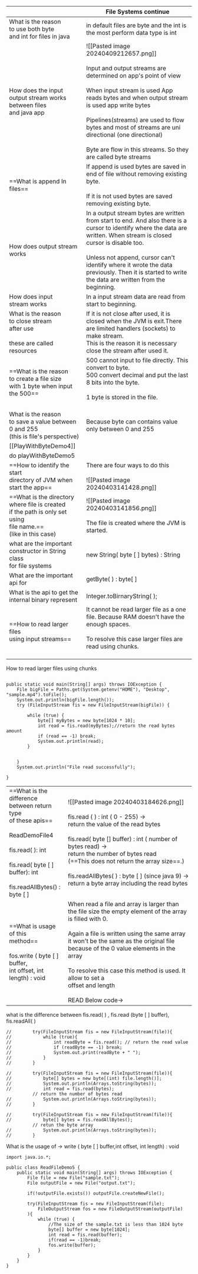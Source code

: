 
|                                                                                                                       | File Systems continue                                                                                                                                                                                                                                                                                                                                                                         |
| --------------------------------------------------------------------------------------------------------------------- | --------------------------------------------------------------------------------------------------------------------------------------------------------------------------------------------------------------------------------------------------------------------------------------------------------------------------------------------------------------------------------------------- |
| What is the reason<br>to use both byte<br>and int for files in java                                                   | in default files are byte and the int is the most perform data type is int                                                                                                                                                                                                                                                                                                                    |
| How does the input <br>output stream works between files <br>and java app                                             | ![[Pasted image 20240409212657.png]]<br><br>Input and output  streams are determined on app's point of view<br><br>When input stream is used App reads bytes and when output stream is used app write bytes<br><br>Pipelines(streams) are used to flow bytes and most of streams  are uni directional (one directional)<br><br>Byte are flow in this streams. So they are called byte streams |
| ==What is append In<br>files==                                                                                        | If append is used bytes are saved in end of file without removing existing byte.<br><br>If it is not used bytes are saved removing existing byte.                                                                                                                                                                                                                                             |
| How does output stream works                                                                                          | In a output stream bytes are written from start to end. And also there is a cursor to identify where the data are written. When stream is closed cursor is disable too.<br><br>Unless not append, cursor can't identify where it wrote the data previously.  Then it is started to write the data are written from the beginning.                                                             |
| How does input<br>stream works                                                                                        | In a input stream data are read from start to beginning.                                                                                                                                                                                                                                                                                                                                      |
| What is the reason<br>to close stream <br>after use<br><br>these are called<br>resources                              | If it is not close after used, it is closed when the JVM is exit.There are limited handlers (sockets) to make stream.<br>This is the reason it is necessary close the stream after used it.                                                                                                                                                                                                   |
| ==What is the reason <br>to create a file size<br>with 1 byte when input the 500==<br>                                | 500 cannot input to file directly. This convert to byte.<br>500 convert decimal and put the last 8 bits into the byte.<br><br>1 byte is stored in the file.<br><br>                                                                                                                                                                                                                           |
| What is the reason <br>to save a value between 0 and 255<br>(this is file's perspective)                              | Because byte can contains value only between 0 and 255                                                                                                                                                                                                                                                                                                                                        |
| [[PlayWithByteDemo4]]                                                                                                 |                                                                                                                                                                                                                                                                                                                                                                                               |
| do playWithByteDemo5                                                                                                  |                                                                                                                                                                                                                                                                                                                                                                                               |
| ==How to identify the start<br>directory of JVM when start the app==                                                  | There are four ways to do this<br><br>![[Pasted image 20240403141428.png]]                                                                                                                                                                                                                                                                                                                    |
| ==What is the directory where file is created<br>if the path is only set using<br>file name.==<br>(like in this case) | ![[Pasted image 20240403141856.png]]<br><br>The file is created where the JVM is started.                                                                                                                                                                                                                                                                                                     |
| what are the important<br>constructor in String class<br>for file systems                                             | new String( byte [ ] bytes) : String                                                                                                                                                                                                                                                                                                                                                          |
| What are the important<br>api for                                                                                     | getByte( ) : byte[ ]                                                                                                                                                                                                                                                                                                                                                                          |
| What is the api to get the<br>internal binary represent                                                               | Integer.toBirnaryString( );                                                                                                                                                                                                                                                                                                                                                                   |
| ==How to read larger files<br>using input streams==                                                                   | It cannot be read larger file as a one file. Because RAM doesn't have the enough spaces.<br><br>To resolve this case larger files are read using chunks. <br><br>                                                                                                                                                                                                                             |
How to read larger files using chunks
```

public static void main(String[] args) throws IOException {  
    File bigFile = Paths.get(System.getenv("HOME"), "Desktop", "sample.mp4").toFile();  
    System.out.println(bigFile.length());  
    try (FileInputStream fis = new FileInputStream(bigFile)) {  
  
        while (true) {  
            byte[] myBytes = new byte[1024 * 10];  
            int read = fis.read(myBytes);//return the read bytes amount
            if (read == -1) break;  
            System.out.println(read);  
        }  
  
  
    }  
    System.out.println("File read successfully");  
  
}
```

|                                                                                                                                                                                                  |                                                                                                                                                                                                                                                                                                                                                                               |
| ------------------------------------------------------------------------------------------------------------------------------------------------------------------------------------------------ | ----------------------------------------------------------------------------------------------------------------------------------------------------------------------------------------------------------------------------------------------------------------------------------------------------------------------------------------------------------------------------- |
| ==What is the difference <br>between return type <br>of these apis==<br><br>ReadDemoFile4<br><br>fis.read( ): int<br><br>fis.read( byte [ ] buffer): int<br><br>fis.readAllBytes() :<br>byte [ ] | ![[Pasted image 20240403184626.png]]<br><br>fis.read ( ) : int ( 0 - 255) -><br>return the value of the read bytes<br><br>fis.read( byte [] buffer) : int ( number of bytes read) -><br>return the number of bytes read<br>(==This does not return the array size==.)<br><br>fis.readAllBytes( ) : byte [ ] (since java 9) -><br>return a byte array including the read bytes |
| ==What is usage of this <br>method==<br><br>fos.write ( byte [ ] buffer,<br>int offset, int length) : void                                                                                       | When read a file and array is larger than the file size the empty element of the array is filled with 0.<br><br>Again a file is written using the same array it won't be the same as the original file because of the 0 value elements in the array<br><br>To resolve this case this method is used. It allow to set a <br>offset and length<br><br>READ Below code->         |
what is the difference between fis.read( ) , fis.read (byte [ ] buffer), fis.readAll( )
```
//        try(FileInputStream fis = new FileInputStream(file)){
//            while (true){
//                int readByte = fis.read(); // return the read value
//                if (readByte == -1) break;
//                System.out.print(readByte + " ");
//            }
//        }

//        try(FileInputStream fis = new FileInputStream(file)){
//            byte[] bytes = new byte[(int) file.length()];
//            System.out.println(Arrays.toString(bytes));
//            int read = fis.read(bytes);
		  // return the number of bytes read
//            System.out.println(Arrays.toString(bytes));
//        }

//        try(FileInputStream fis = new FileInputStream(file)){
//            byte[] bytes = fis.readAllBytes();
		  // retun the byte array
//            System.out.println(Arrays.toString(bytes));
//        }
```



What is the usage of  -> write ( byte [ ] buffer,int offset, int length) : void
```
import java.io.*;  
  
public class ReadFileDemo5 {  
    public static void main(String[] args) throws IOException {  
        File file = new File("sample.txt");  
        File outputFile = new File("output.txt");  
  
        if(!outputFile.exists()) outputFile.createNewFile();  
  
        try(FileInputStream fis = new FileInputStream(file);  
            FileOutputStream fos = new FileOutputStream(outputFile)  
        ){  
            while (true) {  
                //The size of the sample.txt is less than 1024 byte  
                byte[] buffer = new byte[1024];  
                int read = fis.read(buffer);  
                if(read == -1)break;  
                fos.write(buffer);  
            }  
        }  
    }  
}
```



